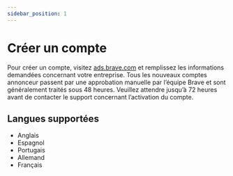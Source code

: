 ```yaml
---
sidebar_position: 1
---
```


# Créer un compte

Pour créer un compte, visitez [ads.brave.com](https://ads.brave.com/) et remplissez les informations demandées concernant votre entreprise. Tous les nouveaux comptes annonceur passent par une approbation manuelle par l’équipe Brave et sont généralement traités sous 48 heures. Veuillez attendre jusqu’à 72 heures avant de contacter le support concernant l’activation du compte.

## Langues supportées

- Anglais
- Espagnol
- Portugais
- Allemand
- Français

